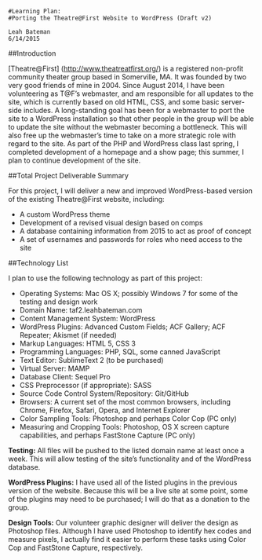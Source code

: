 ```
#Learning Plan:
#Porting the Theatre@First Website to WordPress (Draft v2)
```
```
Leah Bateman
6/14/2015
```

##Introduction

[Theatre@First] (http://www.theatreatfirst.org/) is a registered non-profit community theater group based in Somerville, MA. It was founded by two very good friends of mine in 2004. Since August 2014, I have been volunteering as T@F’s webmaster, and am responsible for all updates to the site, which is currently based on old HTML, CSS, and some basic server-side includes. A long-standing goal has been for a webmaster to port the site to a WordPress installation so that other people in the group will be able to update the site without the webmaster becoming a bottleneck. This will also free up the webmaster’s time to take on a more strategic role with regard to the site. As part of the PHP and WordPress class last spring, I completed development of a homepage and a show page; this summer, I plan to continue development of the site.

##Total Project Deliverable Summary

For this project, I will deliver a new and improved WordPress-based version of the existing Theatre@First website, including:

* A custom WordPress theme
* Development of a revised visual design based on comps
* A database containing information from 2015 to act as proof of concept
* A set of usernames and passwords for roles who need access to the site

##Technology List

I plan to use the following technology as part of this project:

* Operating Systems: Mac OS X; possibly Windows 7 for some of the testing and design work
* Domain Name: taf2.leahbateman.com
* Content Management System: WordPress
* WordPress Plugins: Advanced Custom Fields; ACF Gallery; ACF Repeater; Akismet (if needed)
* Markup Languages: HTML 5, CSS 3
* Programming Languages: PHP, SQL, some canned JavaScript
* Text Editor: SublimeText 2 (to be purchased)
* Virtual Server: MAMP
* Database Client: Sequel Pro
* CSS Preprocessor (if appropriate): SASS
* Source Code Control System/Repository: Git/GitHub
* Browsers: A current set of the most common browsers, including Chrome, Firefox, Safari, Opera, and Internet Explorer
* Color Sampling Tools: Photoshop and perhaps Color Cop (PC only)
* Measuring and Cropping Tools: Photoshop, OS X screen capture capabilities, and perhaps FastStone Capture (PC only)

**Testing:** All files will be pushed to the listed domain name at least once a week. This will allow testing of the site’s functionality and of the WordPress database.

**WordPress Plugins:** I have used all of the listed plugins in the previous version of the website. Because this will be a live site at some point, some of the plugins may need to be purchased; I will do that as a donation to the group.

**Design Tools:** Our volunteer graphic designer will deliver the design as Photoshop files. Although I have used Photoshop to identify hex codes and measure pixels, I actually find it easier to perform these tasks using Color Cop and FastStone Capture, respectively.
